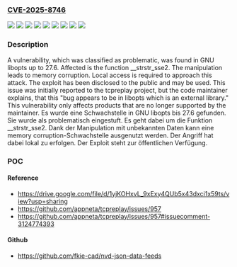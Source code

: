 ### [CVE-2025-8746](https://cve.mitre.org/cgi-bin/cvename.cgi?name=CVE-2025-8746)
![](https://img.shields.io/static/v1?label=Product&message=libopts&color=blue)
![](https://img.shields.io/static/v1?label=Version&message=27.0%20&color=brightgreen)
![](https://img.shields.io/static/v1?label=Version&message=27.1%20&color=brightgreen)
![](https://img.shields.io/static/v1?label=Version&message=27.2%20&color=brightgreen)
![](https://img.shields.io/static/v1?label=Version&message=27.3%20&color=brightgreen)
![](https://img.shields.io/static/v1?label=Version&message=27.4%20&color=brightgreen)
![](https://img.shields.io/static/v1?label=Version&message=27.5%20&color=brightgreen)
![](https://img.shields.io/static/v1?label=Version&message=27.6%20&color=brightgreen)
![](https://img.shields.io/static/v1?label=Vulnerability&message=Memory%20Corruption&color=brightgreen)

### Description

A vulnerability, which was classified as problematic, was found in GNU libopts up to 27.6. Affected is the function __strstr_sse2. The manipulation leads to memory corruption. Local access is required to approach this attack. The exploit has been disclosed to the public and may be used. This issue was initially reported to the tcpreplay project, but the code maintainer explains, that this "bug appears to be in libopts which is an external library." This vulnerability only affects products that are no longer supported by the maintainer.
Es wurde eine Schwachstelle in GNU libopts bis 27.6 gefunden. Sie wurde als problematisch eingestuft. Es geht dabei um die Funktion __strstr_sse2. Dank der Manipulation mit unbekannten Daten kann eine memory corruption-Schwachstelle ausgenutzt werden. Der Angriff hat dabei lokal zu erfolgen. Der Exploit steht zur öffentlichen Verfügung.

### POC

#### Reference
- https://drive.google.com/file/d/1yjKOHxvL_9xExy4QUb5x43dxci1x59ts/view?usp=sharing
- https://github.com/appneta/tcpreplay/issues/957
- https://github.com/appneta/tcpreplay/issues/957#issuecomment-3124774393

#### Github
- https://github.com/fkie-cad/nvd-json-data-feeds

